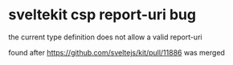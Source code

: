 # sveltekit csp report-uri bug

the current type definition does not allow a valid report-uri

found after https://github.com/sveltejs/kit/pull/11886 was merged
